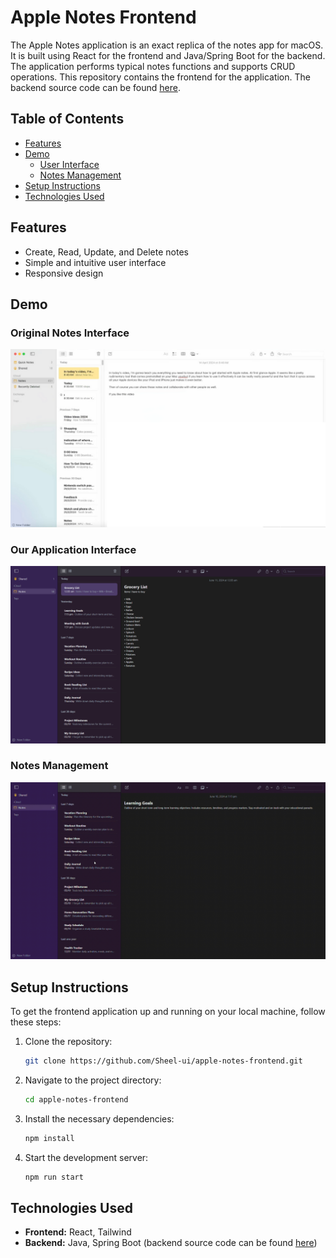 # Apple Notes Frontend

The Apple Notes application is an exact replica of the notes app for macOS. It is built using React for the frontend and Java/Spring Boot for the backend. The application performs typical notes functions and supports CRUD operations. This repository contains the frontend for the application. The backend source code can be found [here](https://github.com/Sheel-ui/apple-notes-backend).

## Table of Contents

- [Features](#features)
- [Demo](#demo)
  - [User Interface](#our-application-interface)
  - [Notes Management](#notes-management)
- [Setup Instructions](#setup-instructions)
- [Technologies Used](#technologies-used)

## Features

- Create, Read, Update, and Delete notes
- Simple and intuitive user interface
- Responsive design

## Demo

### Original Notes Interface
![User Interface](demo/original.png)

### Our Application Interface
![User Interface](demo/demo.png)


### Notes Management
![Notes Management](demo/demo.gif)

## Setup Instructions

To get the frontend application up and running on your local machine, follow these steps:

1. Clone the repository:
    ```bash
    git clone https://github.com/Sheel-ui/apple-notes-frontend.git
    ```

2. Navigate to the project directory:
    ```bash
    cd apple-notes-frontend
    ```

3. Install the necessary dependencies:
    ```bash
    npm install
    ```

4. Start the development server:
    ```bash
    npm run start
    ```

## Technologies Used

- **Frontend:** React, Tailwind
- **Backend:** Java, Spring Boot (backend source code can be found [here](https://github.com/Sheel-ui/apple-notes-backend))

